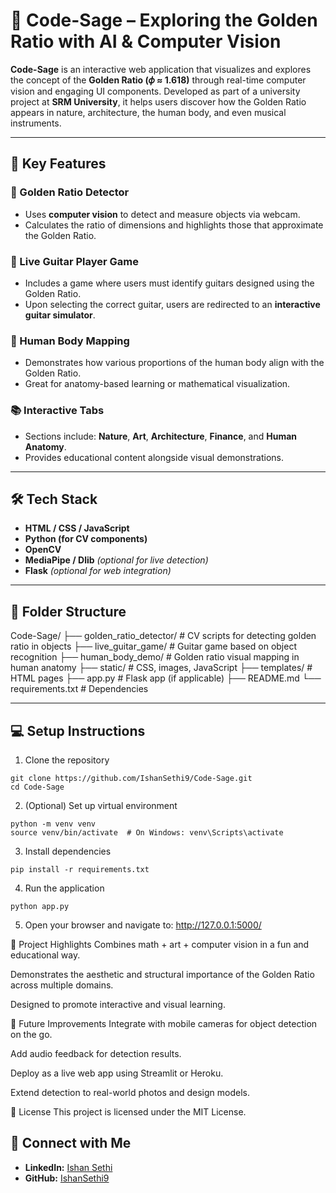 # 🔢 Code-Sage – Exploring the Golden Ratio with AI & Computer Vision

**Code-Sage** is an interactive web application that visualizes and explores the concept of the **Golden Ratio (𝜙 ≈ 1.618)** through real-time computer vision and engaging UI components. Developed as part of a university project at **SRM University**, it helps users discover how the Golden Ratio appears in nature, architecture, the human body, and even musical instruments.

---

## 🎯 Key Features

### 🧮 Golden Ratio Detector
- Uses **computer vision** to detect and measure objects via webcam.
- Calculates the ratio of dimensions and highlights those that approximate the Golden Ratio.

### 🎸 Live Guitar Player Game
- Includes a game where users must identify guitars designed using the Golden Ratio.
- Upon selecting the correct guitar, users are redirected to an **interactive guitar simulator**.

### 🧍 Human Body Mapping
- Demonstrates how various proportions of the human body align with the Golden Ratio.
- Great for anatomy-based learning or mathematical visualization.

### 📚 Interactive Tabs
- Sections include: **Nature**, **Art**, **Architecture**, **Finance**, and **Human Anatomy**.
- Provides educational content alongside visual demonstrations.

---

## 🛠️ Tech Stack

- **HTML / CSS / JavaScript**
- **Python (for CV components)**
- **OpenCV**
- **MediaPipe / Dlib** *(optional for live detection)*
- **Flask** *(optional for web integration)*

---

## 📁 Folder Structure

Code-Sage/
├── golden_ratio_detector/ # CV scripts for detecting golden ratio in objects
├── live_guitar_game/ # Guitar game based on object recognition
├── human_body_demo/ # Golden ratio visual mapping in human anatomy
├── static/ # CSS, images, JavaScript
├── templates/ # HTML pages
├── app.py # Flask app (if applicable)
├── README.md
└── requirements.txt # Dependencies


---

## 💻 Setup Instructions

1. Clone the repository
```
git clone https://github.com/IshanSethi9/Code-Sage.git
cd Code-Sage
```
2. (Optional) Set up virtual environment
```
python -m venv venv
source venv/bin/activate  # On Windows: venv\Scripts\activate
```
3. Install dependencies
```
pip install -r requirements.txt
```
4. Run the application
```
python app.py
```
5. Open your browser and navigate to: http://127.0.0.1:5000/

🌟 Project Highlights
Combines math + art + computer vision in a fun and educational way.

Demonstrates the aesthetic and structural importance of the Golden Ratio across multiple domains.

Designed to promote interactive and visual learning.

🎯 Future Improvements
Integrate with mobile cameras for object detection on the go.

Add audio feedback for detection results.

Deploy as a live web app using Streamlit or Heroku.

Extend detection to real-world photos and design models.

📄 License
This project is licensed under the MIT License.

## 🔗 Connect with Me

- **LinkedIn:** [Ishan Sethi](https://www.linkedin.com/in/ishansethi09/)
- **GitHub:** [IshanSethi9](https://github.com/IshanSethi9)


